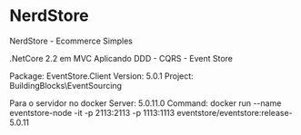 # NerdStore
NerdStore - Ecommerce Simples

.NetCore 2.2 em MVC
Aplicando DDD - CQRS - Event Store

Package: EventStore.Client
Version: 5.0.1
Project: BuildingBlocks\EventSourcing

Para o servidor no docker
Server: 5.0.11.0
Command: docker run --name eventstore-node -it -p 2113:2113 -p 1113:1113 eventstore/eventstore:release-5.0.11

